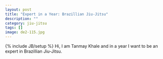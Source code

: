 ```yaml
---
layout: post
title: "Expert in a Year: Brazillian Jiu-Jitsu"
description: ""
category: jiu-jitsu
tags: []
image: de2-115.jpg
---
```

{% include JB/setup %}
Hi, I am Tanmay Khale and in a year I want to be an expert in Brazillian Jiu-Jitsu.